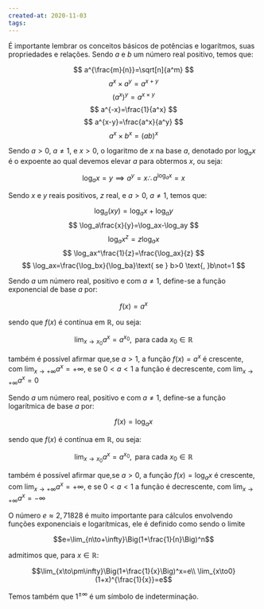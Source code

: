 ```yaml
---
created-at: 2020-11-03
tags:
---
```

É importante lembrar os conceitos básicos de potências e logarítmos, suas propriedades e relações. Sendo $a$ e $b$ um número real positivo, temos que:

$$
a^{\frac{m}{n}}=\sqrt[n]{a^m}
$$
$$
a^x\times a^y=a^{x+y}
$$
$$
(a^x)^y=a^{x\times y}
$$
$$
a^{-x}=\frac{1}{a^x}
$$
$$
a^{x-y}=\frac{a^x}{a^y}
$$
$$
a^x\times b^x=(ab)^x
$$

Sendo $a>0$, $a\not =1$, e $x>0$, o logaritmo de $x$ na base $a$, denotado por $\log_ax$ é o expoente ao qual devemos elevar $a$ para obtermos $x$, ou seja:

$$\log_ax=y\implies a^y=x\therefore
a^{\log_ax}=x$$

Sendo $x$ e $y$ reais positivos, $z$ real, e $a>0$, $a\not =1$, temos que:

$$ 
\log_a(xy)=\log_ax+\log_ay
$$ 
$$ 
\log_a\frac{x}{y}=\log_ax-\log_ay
$$ 
$$ 
\log_ax^z=z\log_ax
$$ 
$$ 
\log_ax^\frac{1}{z}=\frac{\log_ax}{z}
$$ 
$$ 
\log_ax=\frac{\log_bx}{\log_ba}\text{ se } b>0 \text{, }b\not=1
$$ 

Sendo $a$ um número real, positivo e com $a\not =1$, define-se a função exponencial de base $a$ por:

$$f(x)=a^x$$

sendo que $f(x)$ é contínua em $\mathbb{R}$, ou seja:

$$\lim_{x\to x_0}a^x = a^{x_0}, \text{ para cada } x_0\in\mathbb{R}$$

também é possível afirmar que,se $a>1$, a função $f(x)=a^x$ é crescente, com $\lim_{x\to+\infty}a^x=+\infty$, e se $0<a<1$ a função é decrescente, com $\lim_{x\to+\infty}a^x=0$

Sendo $a$ um número real, positivo e com $a\not =1$, define-se a função logarítmica de base $a$ por:

$$f(x)=\log_ax$$

sendo que $f(x)$ é contínua em $\mathbb{R}$, ou seja:

$$\lim_{x\to x_0}a^x = a^{x_0}, \text{ para cada } x_0\in\mathbb{R}$$

também é possível afirmar que,se $a>0$, a função $f(x)=\log_ax$ é crescente, com $\lim_{x\to+\infty}a^x=+\infty$, e se $0<a<1$ a função é decrescente, com $\lim_{x\to+\infty}a^x=-\infty$

O número $e\approx2,71828$ é muito importante para cálculos envolvendo funções exponenciais e logarítmicas, ele é definido como sendo o limite

$$e=\lim_{n\to+\infty}\Big(1+\frac{1}{n}\Big)^n$$

admitimos que, para $x\in\mathbb{R}$:

$$\lim_{x\to\pm\infty}\Big(1+\frac{1}{x}\Big)^x=e\\
\lim_{x\to0}(1+x)^{\frac{1}{x}}=e$$

Temos também que $1^{\pm\infty}$ é um símbolo de indeterminação.